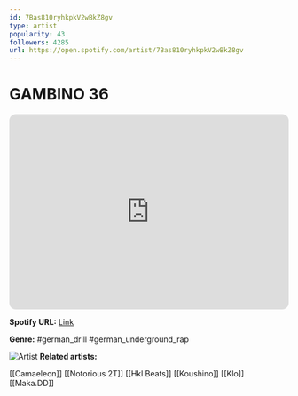 ```yaml
---
id: 7Bas810ryhkpkV2wBkZ8gv
type: artist
popularity: 43
followers: 4285
url: https://open.spotify.com/artist/7Bas810ryhkpkV2wBkZ8gv
---
```

# GAMBINO 36

<iframe style="border-radius:12px" src="https://open.spotify.com/embed/artist/7Bas810ryhkpkV2wBkZ8gv" width="100%" height="352" frameBorder="0" allowfullscreen="" allow="autoplay; clipboard-write; encrypted-media; fullscreen; picture-in-picture" loading="lazy"></iframe>

**Spotify URL:** [Link](https://open.spotify.com/artist/7Bas810ryhkpkV2wBkZ8gv)

**Genre:**  #german_drill #german_underground_rap

![Artist](https://i.scdn.co/image/ab67616d0000b273dc8ab848e677f6e4e5438734)
**Related artists:**

[[Camaeleon]]
[[Notorious 2T]]
[[Hkl Beats]]
[[Koushino]]
[[Klo]]
[[Maka.DD]]
